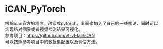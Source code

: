 # iCAN_PyTorch
根据ican官方的程序，改写成pytorch，里面也加入了自己的一些想法，同时可以实现结对图像或者视频检测结果可视化。  
参考项目：https://github.com/vt-vl-lab/iCAN  
可以按照参考项目中的数据集配置以及评估方法。
